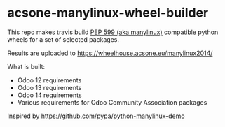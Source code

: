 # acsone-manylinux-wheel-builder

This repo makes travis build
[PEP 599 (aka manylinux)](https://www.python.org/dev/peps/pep-0599/)
compatible python wheels for a set of selected packages.

Results are uploaded to https://wheelhouse.acsone.eu/manylinux2014/

What is built:

* Odoo 12 requirements
* Odoo 13 requirements
* Odoo 14 requirements
* Various requirements for Odoo Community Association packages

Inspired by https://github.com/pypa/python-manylinux-demo
